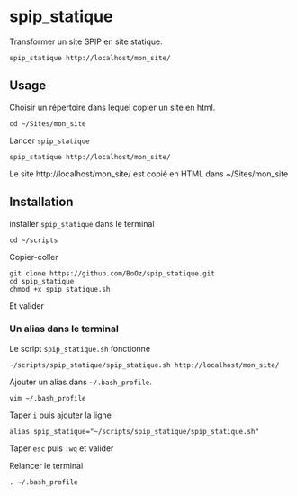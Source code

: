# spip_statique
Transformer un site SPIP en site statique.
```
spip_statique http://localhost/mon_site/
```

## Usage

Choisir un répertoire dans lequel copier un site en html. 
```
cd ~/Sites/mon_site
```
Lancer `spip_statique`
```
spip_statique http://localhost/mon_site/
```
Le site http://localhost/mon_site/ est copié en HTML dans ~/Sites/mon_site

## Installation

installer `spip_statique` dans le terminal
```
cd ~/scripts
```
Copier-coller
```
git clone https://github.com/BoOz/spip_statique.git
cd spip_statique
chmod +x spip_statique.sh
```

Et valider

### Un alias dans le terminal

Le script `spip_statique.sh` fonctionne
```
~/scripts/spip_statique/spip_statique.sh http://localhost/mon_site/
```
Ajouter un alias dans `~/.bash_profile`.

```
vim ~/.bash_profile
```
Taper `i` puis ajouter la ligne

```
alias spip_statique="~/scripts/spip_statique/spip_statique.sh"
```
Taper `esc` puis `:wq` et valider

Relancer le terminal
```
. ~/.bash_profile
```
